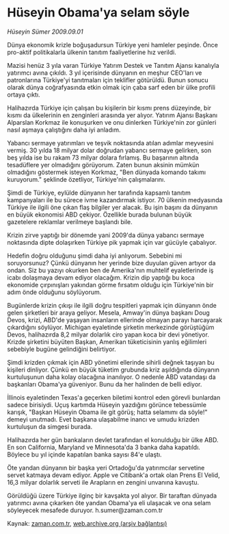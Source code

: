 # Hüseyin Obama'ya selam söyle

*Hüseyin Sümer 2009.09.01*

<tr><td class="metin" colspan="2" style="padding-top: 20px; padding-left: 5px; padding-right: 10px;">Dünya ekonomik krizle boğuşadursun Türkiye yeni hamleler peşinde. Önce pro-aktif politikalarla ülkenin tanıtım faaliyetlerine hız verildi.</td></tr><tr><td class="metin" colspan="2" style="padding-top: 20px; padding-left: 5px; padding-right: 10px;"><p>Mazisi henüz 3 yıla varan Türkiye Yatırım Destek ve Tanıtım Ajansı kanalıyla yatırımcı avına çıkıldı. 3 yıl içerisinde dünyanın en meşhur CEO'ları ve patronlarına Türkiye'yi tanıtmaları için teklifler götürüldü. Bunun sonucu olarak dünya coğrafyasında etkin olmak için çaba sarf eden bir ülke profili ortaya çıktı.
<p> Halihazırda Türkiye için çalışan bu kişilerin bir kısmı prens düzeyinde, bir kısmı da ülkelerinin en zenginleri arasında yer alıyor. Yatırım Ajansı Başkanı Alparslan Korkmaz ile konuşurken ve onu dinlerken Türkiye'nin zor günleri nasıl aşmaya çalıştığını daha iyi anladım.
<p> Yabancı sermaye yatırımları ve teşvik noktasında atılan adımlar meyvesini vermiş. 30 yılda 18 milyar dolar doğrudan yabancı sermaye gelirken, son beş yılda ise bu rakam 73 milyar dolara fırlamış. Bu başarının altında tesadüflere yer olmadığını görüyorum. Zaten bunun aksinin mümkün olmadığını göstermek isteyen Korkmaz, "Ben dünyada komando takımı kuruyorum." şeklinde özetliyor, Türkiye'nin çalışmalarını.
<p> Şimdi de Türkiye, eylülde dünyanın her tarafında kapsamlı tanıtım kampanyaları ile bu sürece ivme kazandırmak istiyor. 70 ülkenin medyasında Türkiye ile ilgili öne çıkan flaş bilgiler yer alacak. Bu işin başını da dünyanın en büyük ekonomisi ABD çekiyor. Özellikle burada bulunan büyük gazetelere reklamlar verilmeye başlandı bile.
<p> Krizin zirve yaptığı bir dönemde yani 2009'da dünya yabancı sermaye noktasında dipte dolaşırken Türkiye pik yapmak için var gücüyle çabalıyor.
<p> Hedefin doğru olduğunu şimdi daha iyi anlıyorum. Sebebini mi soruyorsunuz? Çünkü dünyanın her yerinde bize duyulan güven artıyor da ondan. Siz bu yazıyı okurken ben de Amerika'nın muhtelif eyaletlerinde iş icabı dolaşmaya devam ediyor olacağım. Krizin dip yaptığı bu koca ekonomide çırpınışları yakından görme fırsatım olduğu için Türkiye'nin bir adım önde olduğunu söylüyorum.
<p> Bugünlerde krizin çıkışı ile ilgili doğru tespitleri yapmak için dünyanın önde gelen şirketleri bir araya geliyor. Mesela, Amway'in dünya başkanı Doug Devos, krizi, ABD'de yaşayan insanların ellerinde olmayan parayı harcayarak çıkardığını söylüyor. Michigan eyaletinde şirketin merkezinde görüştüğüm Devos, halihazırda 8,2 milyar dolarlık ciro yapan koca bir devi yönetiyor. Krizde şirketini büyüten Başkan, Amerikan tüketicisinin yanlış eğilimleri sebebiyle bugüne gelindiğini belirtiyor.
<p> Şimdi krizden çıkmak için ABD yönetimi ellerinde sihirli değnek taşıyan bu kişileri dinliyor. Çünkü en büyük tüketim grubunda kriz aşıldığında dünyanın kurtuluşunun daha kolay olacağına inanılıyor. O nedenle ABD vatandaşı da başkanları Obama'ya güveniyor. Bunu da her halinden de belli ediyor.
<p> İllinois eyaletinden Texas'a geçerken biletimi kontrol eden görevli bunlardan sadece birisiydi. Uçuş kartımda Hüseyin yazdığını görünce tebessümle karışık, "Başkan Hüseyin Obama ile git görüş; hatta selamımı da söyle!" demeyi unutmadı. Evet başkana ulaşabilme inancı ve umudu krizden kurtuluşun da simgesi burada.
<p> Halihazırda her gün bankaların devlet tarafından el konulduğu bir ülke ABD. En son California, Maryland ve Minnesota'da 3 banka daha kapatıldı. Böylece bu yıl içinde kapatılan banka sayısı 84'e ulaştı.
<p> Öte yandan dünyanın bir başka yeri Ortadoğu'da yatırımcılar servetine servet katmaya devam ediyor. Apple ve Citibank'a ortak olan Prens El Velid, 16,3 milyar dolarlık serveti ile Arapların en zengini unvanına kavuştu. 
<p> Görüldüğü üzere Türkiye ilginç bir kavşakta yol alıyor. Bir taraftan dünyada yatırımcı avına çıkarken öte yandan Obama'ya eli ulaşacak ve ona selam söyleyecek mesafede duruyor. h.sumer@zaman.com.tr<br/></p></p></p></p></p></p></p></p></p></p></p></p></td></tr>

Kaynak: [zaman.com.tr](http://zaman.com.tr/yazar.do?yazino=886993), [web.archive.org (arşiv bağlantısı)](http://web.archive.org/web/20091009235206/http://www.zaman.com.tr:80/yazar.do?yazino=886993)

